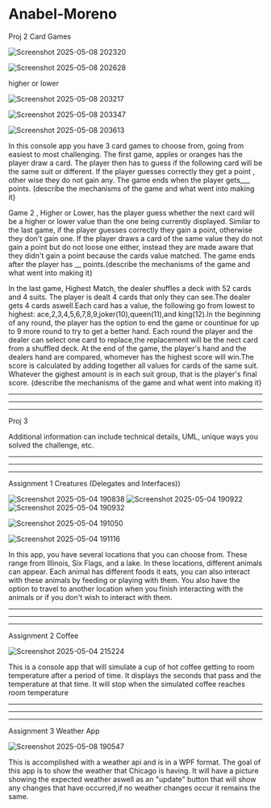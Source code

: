 # Anabel-Moreno

Proj 2
Card Games

![Screenshot 2025-05-08 202320](https://github.com/user-attachments/assets/459562ac-8e9c-461d-a892-7a894da36196)

![Screenshot 2025-05-08 202628](https://github.com/user-attachments/assets/5cd54196-6a33-4b13-a9be-364b60c98eed)

higher or lower

![Screenshot 2025-05-08 203217](https://github.com/user-attachments/assets/c785c391-159e-430a-bc25-d885043b66c5)

![Screenshot 2025-05-08 203347](https://github.com/user-attachments/assets/f3291064-0e94-469d-b1bc-02643293d530)

![Screenshot 2025-05-08 203613](https://github.com/user-attachments/assets/86da8245-9e0e-473b-9666-2b33e8003d49)




  In this console app you have 3 card games to choose from, going from easiest to most challenging. The first game, apples or oranges has the player draw a card. The player then has to guess if the following card will be the same suit or different. If the player guesses correctly they get a point , other wise they do not gain any. The game ends when the player gets___ points.
(describe the mechanisms of the game and what went into making it}

  Game 2 , Higher or Lower, has the player guess whether the next card will be a higher or lower value than the one being currently displayed. Similar to the last game, if the player guesses correctly they gain a point, otherwise they don't gain one. If the player draws a card of the same value they do not gain a point but do not loose one either, instead they are made aware that they didn't gain a point because the cards value matched. The game ends after the player has __ points.(describe the mechanisms of the game and what went into making it}


  In the last game, Highest Match, the dealer shuffles a deck with 52 cards and 4 suits. The player is dealt 4 cards that only they can see.The dealer gets 4 cards aswell.Each  card has a value, the following go from lowest to highest: ace,2,3,4,5,6,7,8,9,joker(10),queen(11),and king(12).In the beginning of any round, the player has the option to end the game or countinue for up to 9 more round to try to get a better hand. Each round the player and the dealer can select one card to replace,the replacement will be the nect card from a shuffled deck. At the end of the game, the player's hand and the dealers hand are compared, whomever has the highest score will win.The score is calculated by adding together all values for cards of the same suit. Whatever the gighest amount is in each suit group, that is the player's final score.
(describe the mechanisms of the game and what went into making it}

*******************************************************************************************************************************************************************************************************************
*******************************************************************************************************************************************************************************************************************
*******************************************************************************************************************************************************************************************************************

Proj 3


Additional information can include technical details, UML, unique ways you solved the challenge, etc.

*******************************************************************************************************************************************************************************************************************
*******************************************************************************************************************************************************************************************************************
*******************************************************************************************************************************************************************************************************************


Assignment 1
Creatures (Delegates and Interfaces))

![Screenshot 2025-05-04 190838](https://github.com/user-attachments/assets/84b4c983-68ad-4fa3-a053-a3f96316c319)
![Screenshot 2025-05-04 190922](https://github.com/user-attachments/assets/ea671965-4e6d-4310-9200-76c2ea1de9e9)
![Screenshot 2025-05-04 190932](https://github.com/user-attachments/assets/7af8a9d6-de6f-431e-86f8-fb0d2c813442)

![Screenshot 2025-05-04 191050](https://github.com/user-attachments/assets/34ffe783-c1a0-48f2-b2f0-46e1a93529ff)

![Screenshot 2025-05-04 191116](https://github.com/user-attachments/assets/78c6c07d-6cf1-46a1-aa3e-a9d49cd5212c)



In this app, you have several locations that you can choose from. These range from Illinois, Six Flags, and a lake. In these locations, different animals can appear. Each animal has different foods it eats, you can also interact with these animals by feeding or playing with them. You also have the option to travel to another location when you finish interacting with the animals or if you don't wish to interact with them.


*******************************************************************************************************************************************************************************************************************
*******************************************************************************************************************************************************************************************************************
*******************************************************************************************************************************************************************************************************************


Assignment 2
Coffee

![Screenshot 2025-05-04 215224](https://github.com/user-attachments/assets/c270d5e3-b0e4-4691-96e9-632f76084a27)


This is a console app that will simulate a cup of hot coffee getting to room temperature after a period of time. It displays the seconds that pass and the temperature at that time. It will stop when the simulated coffee reaches room temperature

*******************************************************************************************************************************************************************************************************************
*******************************************************************************************************************************************************************************************************************
*******************************************************************************************************************************************************************************************************************


Assignment 3
Weather App

![Screenshot 2025-05-08 190547](https://github.com/user-attachments/assets/7778cde1-c7af-4721-9fd6-fc70217ae185)


 This is accomplished with a weather api and is in a  WPF format. The goal of this app is to show the weather that Chicago is having. It will have a picture showing the expected weather aswell as an "update" button that will show any changes that have occurred,if no weather changes occur it remains the same.
